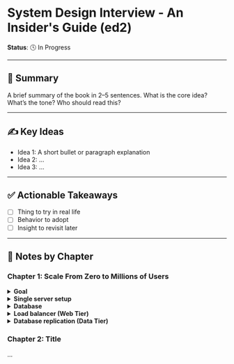 # System Design Interview - An Insider's Guide (ed2)
**Status**: 🕓 In Progress  

---

## 🧠 Summary
A brief summary of the book in 2–5 sentences. What is the core idea? What’s the tone? Who should read this?

---

## ✍️ Key Ideas

- Idea 1: A short bullet or paragraph explanation
- Idea 2: ...
- Idea 3: ...

---

## ✅ Actionable Takeaways

- [ ] Thing to try in real life
- [ ] Behavior to adopt
- [ ] Insight to revisit later

---

## 🧷 Notes by Chapter

### Chapter 1: Scale From Zero to Millions of Users


<details>
  <summary><strong>Goal</strong></summary>

- build a system that supports a **single user** => **millions of users**

</details>

<details>
  <summary><strong>Single server setup</strong></summary>

- Web app:
    - backend: Java, Python, etc
        - handle business logic, storage, etc.
    - frontend: HTML, JavaScript
        - presentation
- Mobile app:
    - communication: HTTP
    - API response format: most commonly used JSON

<p align="center">
    <img src="https://raw.githubusercontent.com/dylanhcode/reading-notes/main/images/image0.png" alt="Single Server Request Flow Diagram" width="600" style="max-width:100%;"/>
</p>

</details>


<details>
  <summary><strong>Database</strong></summary>

- with increasing users, we need multiple servers: one for web/mobile traffic, the other for the DB.  
    - Separating web/mobile traffic (web tier) and database (data tier) servers allows them to be scaled independently.

<p align="center">
    <img src="https://raw.githubusercontent.com/dylanhcode/reading-notes/main/images/image1.png" alt="Database Diagram" width="600" style="max-width:100%;"/>
</p>

- **Which database to use?**
    - Relational DB
        - relational database management system (RDBMS) or SQL database
        - e.g. MySQL, Oracle DB, PostgreSQL, etc.
        - relational DB represent and store data in tables and rows
        - can perform join operations
    - Non-relational DB
        - NoSQL database
        - e.g. CounchDB, Neo4j, Cassandra, HBase, Amazon DynamoDB, etc.
        - 4 Categories
            - key-value stores
            - graph stores
            - column stores
            - document stores
        - Join operations not supported
    - Non-relational DB might be the right choice if:
        - requires super-low latency
        - data are unstructed, or do not have any relational data (data that is organized into tables / also called relations)
        - only need to serialize and deserialize data (text-based data format such as JSON, XML, YAML, etc)


</details>

<details>
  <summary><strong>Load balancer (Web Tier)</strong></summary>

- Users/clients connect to the public IP of the load balancer directly => load balancer connects to the web servers via private IPs* (*: IP addr only reachable between servers in the same network).
    - web servers are unreachable directly by clients for better security.

<p align="center">
    <img src="https://raw.githubusercontent.com/dylanhcode/reading-notes/main/images/image2.png" alt="Load Balancer Diagram" width="600" style="max-width:100%;"/>
</p>

- Benefits:
    - solved no-failover* (*: a system lacks the ability to automatically switch to a backup or redundant system when the primary system fails or becomes unavailable) issue.
        - if one server goes offline, all the traffic will be routed to the other server => prevent the website from going down.
    - improved the availability of the web tier.
        - if web traffic grows rapidly which requires more servers than two => the load balancer can handle adding new servers gracefully => once new servers added to the web server pool, requests will be routed to them automatically by load balancer.

</details>

<details>
  <summary><strong>Database replication (Data Tier)</strong></summary>
</details>

### Chapter 2: Title

...

